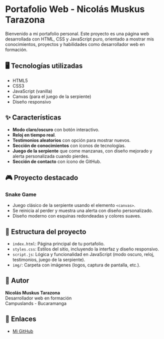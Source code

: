 # Portafolio Web - Nicolás Muskus Tarazona

Bienvenido a mi portafolio personal. Este proyecto es una página web desarrollada con HTML, CSS y JavaScript puro, orientado a mostrar mis conocimientos, proyectos y habilidades como desarrollador web en formación.

## 🖥️ Tecnologías utilizadas

- HTML5
- CSS3
- JavaScript (vanilla)
- Canvas (para el juego de la serpiente)
- Diseño responsivo

## ✨ Características

- **Modo claro/oscuro** con botón interactivo.
- **Reloj en tiempo real**.
- **Testimonios aleatorios** con opción para mostrar nuevos.
- **Sección de conocimientos** con íconos de tecnologías.
- **Juego de la serpiente** que come manzanas, con diseño mejorado y alerta personalizada cuando pierdes.
- **Sección de contacto** con ícono de GitHub.

## 🎮 Proyecto destacado

### Snake Game
- Juego clásico de la serpiente usando el elemento `<canvas>`.
- Se reinicia al perder y muestra una alerta con diseño personalizado.
- Diseño moderno con esquinas redondeadas y colores suaves.

## 📁 Estructura del proyecto

- `index.html`: Página principal de tu portafolio.
- `styles.css`: Estilos del sitio, incluyendo la interfaz y diseño responsivo.
- `script.js`: Lógica y funcionalidad en JavaScript (modo oscuro, reloj, testimonios, juego de la serpiente).
- `img/`: Carpeta con imágenes (logos, captura de pantalla, etc.).

## 📌 Autor

**Nicolás Muskus Tarazona**  
Desarrollador web en formación  
Campuslands - Bucaramanga

## 🔗 Enlaces

- [Mi GitHub](https://github.com/NicolasMuskusTarazona)
